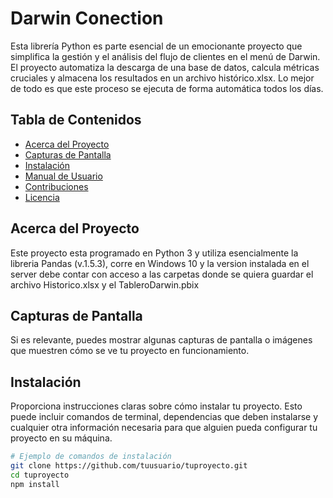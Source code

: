 # Darwin Conection
Esta librería Python es parte esencial de un emocionante proyecto que simplifica la gestión y el análisis del flujo de clientes en el menú de Darwin. 
El proyecto automatiza la descarga de una base de datos, calcula métricas cruciales y almacena los resultados en un archivo histórico.xlsx. 
Lo mejor de todo es que este proceso se ejecuta de forma automática todos los días.

## Tabla de Contenidos

- [Acerca del Proyecto](#acerca-del-proyecto)
- [Capturas de Pantalla](#capturas-de-pantalla)
- [Instalación](#instalación)
- [Manual de Usuario](#uso)
- [Contribuciones](#contribuciones)
- [Licencia](#licencia)

## Acerca del Proyecto

Este proyecto esta programado en Python 3 y utiliza esencialmente la libreria Pandas (v.1.5.3), corre en Windows 10 y la version instalada en el server debe contar con acceso a las carpetas donde se quiera guardar el archivo Historico.xlsx y el TableroDarwin.pbix

## Capturas de Pantalla

Si es relevante, puedes mostrar algunas capturas de pantalla o imágenes que muestren cómo se ve tu proyecto en funcionamiento.

## Instalación

Proporciona instrucciones claras sobre cómo instalar tu proyecto. Esto puede incluir comandos de terminal, dependencias que deben instalarse y cualquier otra información necesaria para que alguien pueda configurar tu proyecto en su máquina.

```bash
# Ejemplo de comandos de instalación
git clone https://github.com/tuusuario/tuproyecto.git
cd tuproyecto
npm install
